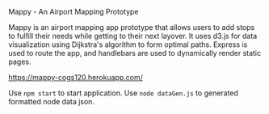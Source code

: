 Mappy - An Airport Mapping Prototype

Mappy is an airport mapping app prototype that allows users to add stops to fulfill their needs while getting to their next layover. It uses d3.js for data visualization using Dijkstra's algorithm to form optimal paths. Express is used to route the app, and handlebars are used to dynamically render static pages.

https://mappy-cogs120.herokuapp.com/

Use `npm start` to start application.
Use `node dataGen.js` to generated formatted node data json.
